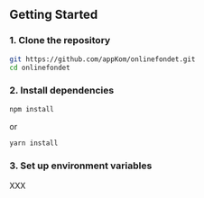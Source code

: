 ## Getting Started

### 1. Clone the repository

```bash
git https://github.com/appKom/onlinefondet.git
cd onlinefondet
```

### 2. Install dependencies

```bash
npm install
```

or

```bash
yarn install
```

### 3. Set up environment variables

XXX
